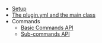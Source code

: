 - [Setup](setup.md)
- [The plugin.yml and the main class](intro.md)
- Commands
  - [Basic Commands API](commands-api.md)
  - [Sub-commands API](subcommands-api.md)

